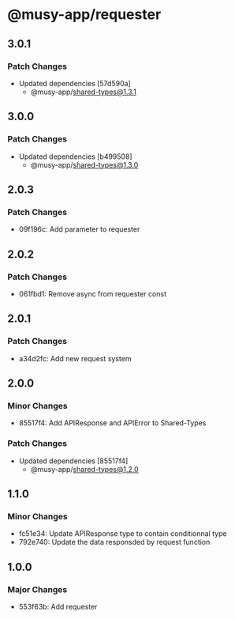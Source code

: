 # @musy-app/requester

## 3.0.1

### Patch Changes

- Updated dependencies [57d590a]
  - @musy-app/shared-types@1.3.1

## 3.0.0

### Patch Changes

- Updated dependencies [b499508]
  - @musy-app/shared-types@1.3.0

## 2.0.3

### Patch Changes

- 09f196c: Add parameter to requester

## 2.0.2

### Patch Changes

- 061fbd1: Remove async from requester const

## 2.0.1

### Patch Changes

- a34d2fc: Add new request system

## 2.0.0

### Minor Changes

- 85517f4: Add APIResponse and APIError to Shared-Types

### Patch Changes

- Updated dependencies [85517f4]
  - @musy-app/shared-types@1.2.0

## 1.1.0

### Minor Changes

- fc51e34: Update APIResponse type to contain conditionnal type
- 792e740: Update the data responsded by request function

## 1.0.0

### Major Changes

- 553f63b: Add requester

